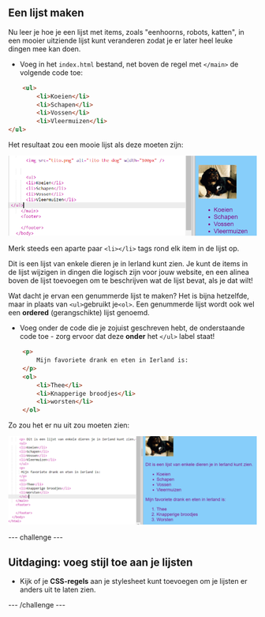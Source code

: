 ## Een lijst maken

Nu leer je hoe je een lijst met items, zoals "eenhoorns, robots, katten", in een mooier uitziende lijst kunt veranderen zodat je er later heel leuke dingen mee kan doen.

- Voeg in het `index.html` bestand, net boven de regel met `</main>` de volgende code toe:

```html
    <ul>
        <li>Koeien</li>
        <li>Schapen</li>
        <li>Vossen</li>
        <li>Vleermuizen</li>
</ul>
```

Het resultaat zou een mooie lijst als deze moeten zijn:

![Unordered list](images/egUnorderedList.png)

Merk steeds een aparte paar `<li></li>` tags rond elk item in de lijst op.

Dit is een lijst van enkele dieren je in Ierland kunt zien. Je kunt de items in de lijst wijzigen in dingen die logisch zijn voor jouw website, en een alinea boven de lijst toevoegen om te beschrijven wat de lijst bevat, als je dat wilt!

Wat dacht je ervan een genummerde lijst te maken? Het is bijna hetzelfde, maar in plaats van `<ul>`gebruikt je`<ol>`. Een genummerde lijst wordt ook wel een **ordered** (gerangschikte) lijst genoemd.

- Voeg onder de code die je zojuist geschreven hebt, de onderstaande code toe - zorg ervoor dat deze **onder** het `</ul>` label staat!

```html
    <p>
        Mijn favoriete drank en eten in Ierland is:
    </p>
    <ol>
        <li>Thee</li>
        <li>Knapperige broodjes</li>
        <li>worsten</li>
    </ol>
```

Zo zou het er nu uit zou moeten zien:

![Ordered list](images/egOrderedList.png)

\--- challenge \---

## Uitdaging: voeg stijl toe aan je lijsten

- Kijk of je **CSS-regels** aan je stylesheet kunt toevoegen om je lijsten er anders uit te laten zien.

\--- /challenge \---